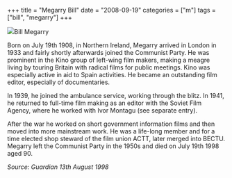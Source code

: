 +++
title = "Megarry Bill"
date = "2008-09-19"
categories = ["m"]
tags = ["bill", "megarry"]
+++

![](http://79.170.40.183/grahamstevenson.me.uk/images/stories/megary%20bill.jpg)Bill Megarry

Born on July 19th 1908, in Northern Ireland, Megarry arrived in London in 1933 and fairly shortly afterwards joined the Communist Party. He was prominent in the Kino group of left-wing film makers, making a meagre living by touring Britain with radical films for public meetings. Kino was especially active in aid to Spain activities. He became an outstanding film editor, especially of documentaries.

In 1939, he joined the ambulance service, working through the blitz. In 1941, he returned to full-time film making as an editor with the Soviet Film Agency, where he worked with Ivor Montagu (see separate entry).

After the war he worked on short government information films and then moved into more mainstream work. He was a life-long member and for a time elected shop steward of the film union ACTT, later merged into BECTU. Megarry left the Communist Party in the 1950s and died on July 19th 1998 aged 90.

_Source: Guardian 13th August 1998_
